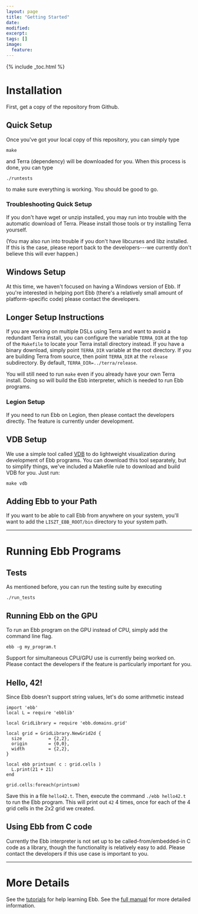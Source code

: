 ```yaml
---
layout: page
title: "Getting Started"
date: 
modified:
excerpt:
tags: []
image:
  feature:
---
```


{% include _toc.html %}

# Installation

First, get a copy of the repository from Github.

## Quick Setup

Once you've got your local copy of this repository, you can simply type

```
make
```

and Terra (dependency) will be downloaded for you.  When this process is done, you can type

```
./runtests
```

to make sure everything is working.  You should be good to go.


### Troubleshooting Quick Setup

If you don't have wget or unzip installed, you may run into trouble with the automatic download of Terra.  Please install those tools or try installing Terra yourself.

(You may also run into trouble if you don't have libcurses and libz installed.  If this is the case, please report back to the developers---we currently don't believe this will ever happen.)

## Windows Setup

At this time, we haven't focused on having a Windows version of Ebb.  If you're interested in helping port Ebb (there's a relatively small amount of platform-specific code) please contact the developers.



## Longer Setup Instructions

If you are working on multiple DSLs using Terra and want to avoid a redundant Terra install, you can configure the variable `TERRA_DIR` at the top of the `Makefile` to locate your Terra install directory instead.  If you have a binary download, simply point `TERRA_DIR` variable at the root directory.  If you are building Terra from source, then point `TERRA_DIR` at the `release` subdirectory.  By default, `TERRA_DIR=../terra/release`.

You will still need to run `make` even if you already have your own Terra install.  Doing so will build the Ebb interpreter, which is needed to run Ebb programs.

### Legion Setup

If you need to run Ebb on Legion, then please contact the developers directly.  The feature is currently under development.


## VDB Setup

We use a simple tool called [VDB](https://github.com/zdevito/vdb) to do lightweight visualization during development of Ebb programs.  You can download this tool separately, but to simplify things, we've included a Makefile rule to download and build VDB for you.  Just run:

```
make vdb
```

## Adding Ebb to your Path

If you want to be able to call Ebb from anywhere on your system, you'll want to add the `LISZT_EBB_ROOT/bin` directory to your system path.


-----------------------------------------------------------

# Running Ebb Programs

## Tests

As mentioned before, you can run the testing suite by executing
```
./run_tests
```

## Running Ebb on the GPU

To run an Ebb program on the GPU instead of CPU, simply add the command line flag.

```
ebb -g my_program.t
```

Support for simultaneous CPU/GPU use is currently being worked on.  Please contact the developers if the feature is particularly important for you.


## Hello, 42!

Since Ebb doesn't support string values, let's do some arithmetic instead

```
import 'ebb'
local L = require 'ebblib'

local GridLibrary = require 'ebb.domains.grid'

local grid = GridLibrary.NewGrid2d {
  size          = {2,2},
  origin        = {0,0},
  width         = {2,2},
}

local ebb printsum( c : grid.cells )
  L.print(21 + 21)
end

grid.cells:foreach(printsum)
```

Save this in a file `hello42.t`.  Then, execute the command `./ebb hello42.t` to run the Ebb program.  This will print out `42` 4 times, once for each of the 4 grid cells in the 2x2 grid we created.


## Using Ebb from C code

Currently the Ebb interpreter is not set up to be called-from/embedded-in C code as a library, though the functionality is relatively easy to add.  Please contact the developers if this use case is important to you.


-----------------------------------------------------------

# More Details

See the [tutorials](../tutorials) for help learning Ebb.
See the [full manual](../manual) for more detailed information.


